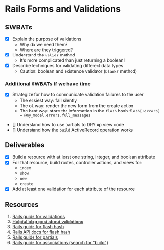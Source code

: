 # Rails Forms and Validations

## SWBATs
 - [x] Explain the purpose of validations
    - Why do we need them?
    - Where are they triggered?
 - [x] Understand the `valid?` method
    - It's more complicated than just returning a boolean!
 - [x] Describe techniques for validating different data types
    - Caution: boolean and existence validator (`blank?` method)


### Additional SWBATs if we have time
 - [x] Strategize for how to communicate validation failures to the user
    - The easiest way: fail silently
    - The ok way: render the new form from the create action
    - The best way: store the information in the `flash` hash
      `flash[:errors] = @my_model.errors.full_messages`
 - [] Understand how to use partials to DRY up view code
 - [] Understand how the `build` ActiveRecord operation works

## Deliverables
 - [x] Build a resource with at least one string, integer, and boolean attribute
 - [x] For that resource, build routes, controller actions, and views for:
    - `index`
    - `show`
    - `new`
    - `create`
 - [x] Add at least one validation for each attribute of the resource

## Resources
1. [Rails guide for validations](https://guides.rubyonrails.org/active_record_validations.html)
2. [Helpful blog post about validations](https://hackernoon.com/performing-custom-validations-in-rails-an-example-9a373e807144)
3. [Rails guide for flash hash](https://guides.rubyonrails.org/action_controller_overview.html#the-flash)
4. [Rails API docs for flash hash](https://api.rubyonrails.org/classes/ActionDispatch/Flash.html)
5. [Rails guide for partials](https://guides.rubyonrails.org/layouts_and_rendering.html#using-partials)
6. [Rails guide for associations (search for "build")](https://guides.rubyonrails.org/association_basics.html)
